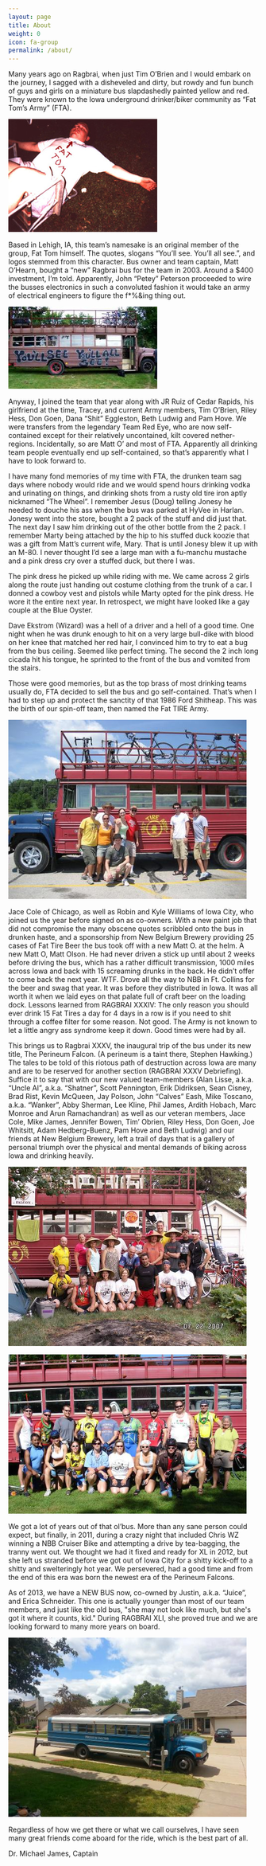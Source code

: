```yaml
---
layout: page
title: About
weight: 0
icon: fa-group
permalink: /about/
---
```

Many years ago on Ragbrai, when just Tim O’Brien and I would embark on the journey, I sagged with a disheveled and dirty, but rowdy and fun bunch of guys and girls on a miniature bus slapdashedly painted yellow and red. They were known to the Iowa underground drinker/biker community as “Fat Tom’s Army” (FTA).

![fat tom](/assets/images/misc/history2.jpg)

Based in Lehigh, IA, this team’s namesake is an original member of the group, Fat Tom himself. The quotes, slogans “You’ll see. You’ll all see.”, and logos stemmed from this character. Bus owner and team captain, Matt O’Hearn, bought a “new” Ragbrai bus for the team in 2003. Around a $400 investment, I’m told.  Apparently, John “Petey” Peterson proceeded to wire the busses electronics in such a convoluted fashion it would take an army of electrical engineers to figure the f*%&ing thing out.

![fat tom's army bus](/assets/images/misc/history4.jpg)

Anyway, I joined the team that year along with JR Ruiz of Cedar Rapids, his girlfriend at the time, Tracey, and current Army members, Tim O’Brien, Riley Hess, Don Goen, Dana “Shit” Eggleston, Beth Ludwig and Pam Hove. We were transfers from the legendary Team Red Eye, who are now self-contained except for their relatively uncontained, kilt covered nether-regions. Incidentally, so are Matt O’ and most of FTA.  Apparently all drinking team people eventually end up self-contained, so that’s apparently what I have to look forward to.

I have many fond memories of my time with FTA, the drunken team sag days where nobody would ride and we would spend hours drinking vodka and urinating on things, and drinking shots from a rusty old tire iron aptly nicknamed “The Wheel”. I remember Jesus (Doug) telling Jonesy he needed to douche his ass when the bus was parked at HyVee in Harlan. Jonesy went into the store, bought a 2 pack of the stuff and did just that. The next day I saw him drinking out of the other bottle from the 2 pack. I remember Marty being attached by the hip to his stuffed duck koozie that was a gift from Matt’s current wife, Mary. That is until Jonesy blew it up with an M-80. I never thought I’d see a large man with a fu-manchu mustache and a pink dress cry over a stuffed duck, but there I was.

The pink dress he picked up while riding with me. We came across 2 girls along the route just handing out costume clothing from the trunk of a car. I donned a cowboy vest and pistols while Marty opted for the pink dress. He wore it the entire next year. In retrospect, we might have looked like a gay couple at the Blue Oyster.

Dave Ekstrom (Wizard) was a hell of a driver and a hell of a good time. One night when he was drunk enough to hit on a very large bull-dike with blood on her knee that matched her red hair, I convinced him to try to eat a bug from the bus ceiling. Seemed like perfect timing.  The second the 2 inch long cicada hit his tongue, he sprinted to the front of the bus and vomited from the stairs.

Those were good memories, but as the top brass of most drinking teams usually do, FTA decided to sell the bus and go self-contained. That’s when I had to step up and protect the sanctity of that 1986 Ford Shitheap. This was the birth of our spin-off team, then named the Fat TIRE Army.

![fat tire army 2006](/assets/images/misc/history5.jpg)

Jace Cole of Chicago, as well as Robin and Kyle Williams of Iowa City, who joined us the year before signed on as co-owners. With a new paint job that did not compromise the many obscene quotes scribbled onto the bus in drunken haste, and a sponsorship from New Belgium Brewery providing 25 cases of Fat Tire Beer the bus took off with a new Matt O. at the helm. A new Matt O, Matt Olson. He had never driven a stick up until about 2 weeks before driving the bus, which has a rather difficult transmission, 1000 miles across Iowa and back with 15 screaming drunks in the back. He didn’t offer to come back the next year. WTF. Drove all the way to NBB in Ft. Collins for the beer and swag that year.  It was before they distributed in Iowa.  It was all worth it when we laid eyes on that palate full of craft beer on the loading dock. Lessons learned from RAGBRAI XXXIV: The only reason you should ever drink 15 Fat Tires a day for 4 days in a row is if you need to shit through a coffee filter for some reason. Not good. The Army is not known to let a little angry ass syndrome keep it down. Good times were had by all.

This brings us to Ragbrai XXXV, the inaugural trip of the bus under its new title, The Perineum Falcon. (A perineum is a taint there, Stephen Hawking.) The tales to be told of this riotous path of destruction across Iowa are many and are to be reserved for another section (RAGBRAI XXXV Debriefing). Suffice it to say that with our new valued team-members (Alan Lisse, a.k.a. “Uncle Al”, a.k.a. “Shatner”, Scott Pennington, Erik Didriksen, Sean Cisney, Brad Rist, Kevin McQueen, Jay Polson, John “Calves” Eash, Mike Toscano, a.k.a. “Wanker”, Abby Sherman, Lee Kline, Phil James, Ardith Hobach, Marc Monroe and Arun Ramachandran) as well as our veteran members, Jace Cole, Mike James, Jennifer Bowen, Tim’ Obrien, Riley Hess, Don Goen, Joe Whitsitt, Adam Hedberg-Buenz, Pam Hove and Beth Ludwig) and our friends at New Belgium Brewery, left a trail of days that is a gallery of personal triumph over the physical and mental demands of biking across Iowa and drinking heavily.

![fat tire army 2007](/assets/images/misc/history6.jpg)

![fat tire army 2008](/assets/images/misc/history7.jpg)

We got a lot of years out of that ol’bus.  More than any sane person could expect, but finally, in 2011, during a crazy night that included Chris WZ winning a NBB Cruiser Bike and attempting a drive by tea-bagging, the tranny went out.  We thought we had it fixed and ready for XL in 2012, but she left us stranded before we got out of Iowa City for a shitty kick-off to a shitty and swelteringly hot year.  We persevered, had a good time and from the end of this era was born the newest era of the Perineum Falcons.

As of 2013, we have a NEW BUS now, co-owned by Justin, a.k.a. “Juice”, and Erica Schneider.  This one is actually younger than most of our team members, and just like the old bus, "she may not look like much, but she's got it where it counts, kid."  During RAGBRAI XLI, she proved true and we are looking forward to many more years on board.

![perineum falcon II](/assets/images/misc/bus.jpg)

Regardless of how we get there or what we call ourselves, I have seen many great friends come aboard for the ride, which is the best part of all.

Dr. Michael James, Captain
